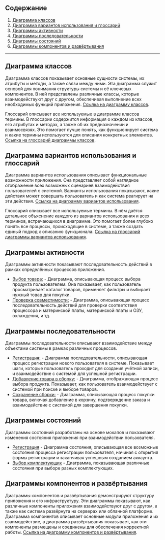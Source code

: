 ## Содержание

1. [Диаграмма классов](#диаграмма-классов)
2. [Диаграмма вариантов использования и глоссарий](#диаграмма-вариантов-использования-и-глоссарий)
3. [Диаграммы активности](#диаграммы-активности)
4. [Диаграммы последовательности](#диаграммы-последовательности)
5. [Диаграммы состояний](#диаграммы-состояний)
6. [Диаграммы компонентов и развёртывания](#диаграммы-компонентов-и-развёртывания)

---

## Диаграмма классов

Диаграмма классов показывает основные сущности системы, их атрибуты и методы, а также связи между ними. Эта диаграмма служит основой для понимания структуры системы и её ключевых компонентов. В ней представлены различные классы, которые взаимодействуют друг с другом, обеспечивая выполнение всех необходимых функций приложения. [Ссылка на диаграмму классов]().

Глоссарий описывает все используемые в диаграмме классов термины. В глоссарии содержится информация о каждом из классов, его атрибутах и методах, а также об их предназначении и взаимосвязях. Это помогает лучше понять, как функционирует система и какие термины используются для описания конкретных элементов. [Ссылка на глоссарий диаграммы классов]().

## Диаграмма вариантов использования и глоссарий

Диаграмма вариантов использования описывает функциональные возможности приложения. Она представляет собой наглядное отображение всех возможных сценариев взаимодействия пользователей с системой. Варианты использования показывают, какие действия может совершать пользователь и как система реагирует на эти действия. [Ссылка на диаграмму вариантов использования]().

Глоссарий описывает все используемые термины. В нём даётся детальное объяснение каждого из вариантов использования и всех терминов, встречающихся в диаграмме. Это помогает более глубоко понять все процессы, происходящие в системе, а также создать единый подход к описанию функционала. [Ссылка на глоссарий диаграммы вариантов использования]().

## Диаграммы активности

Диаграммы активности показывают последовательность действий в рамках определённых процессов приложения.

- [Выбор товара:]() - Диаграмма, описывающая процесс выбора продукта пользователем. Она показывает, как пользователь просматривает каталог товаров, применяет фильтры и выбирает нужный товар для покупки.
- [Проверка совместимости:]() - Диаграмма, описывающая процесс последовательность действий для проверки соответствия процессора и материнской платы, материнской платы и ОЗУ, охлаждения, и тд.

## Диаграммы последовательности

Диаграммы последовательности описывают взаимодействие между объектами системы в рамках различных процессов.

- [Регистрация:]() - Диаграмма последовательности, описывающая процесс регистрации нового пользователя в системе. Показывает шаги, которые пользователь проходит для создания учётной записи, и взаимодействие с системой для успешной регистрации.
- [Добавление товара в сборку:]() - Диаграмма, отображающая процесс выбора продукта. Показывает, как пользователь взаимодействует с системой при поиске и выборе товаров.
- [Сохранение сборки:]() - Диаграмма, описывающая процесс покупки товара, включая добавление в корзину, подтверждение заказа и взаимодействие с системой для завершения покупки.

## Диаграммы состояний

Диаграммы состояний разработаны на основе мокапов и показывают изменения состояния приложения при взаимодействии пользователя.

- [Регистрация]() - Диаграмма состояния, описывающая все возможные состояния процесса регистрации пользователя, начиная с открытия формы регистрации и заканчивая успешным созданием аккаунта.
- [Выбор комплектующих]() - Диаграмма, показывающая различные состояния при выборе разных комплектующих.

## Диаграммы компонентов и развёртывания

Диаграммы компонентов и развёртывания демонстрируют структуру приложения и его инфраструктуру. Эти диаграммы показывают, как различные компоненты приложения взаимодействуют друг с другом, а также как система развёрнута на серверах или облачной платформе. Диаграмма компонентов описывает основные модули приложения и их взаимодействие, а диаграмма развёртывания показывает, как эти компоненты размещены и соединены для обеспечения корректной работы. [Ссылка на диаграмму компонентов и развёртывания]().
